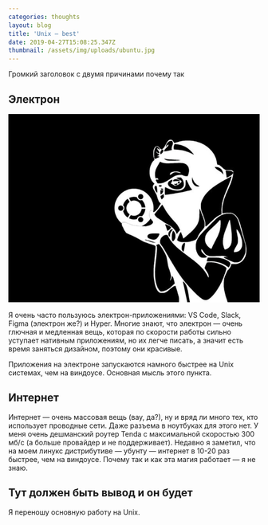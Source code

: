 ```yaml
---
categories: thoughts
layout: blog
title: 'Unix — best'
date: 2019-04-27T15:08:25.347Z
thumbnail: /assets/img/uploads/ubuntu.jpg
---
```

Громкий заголовок с двумя причинами почему так

<!--more-->

## Электрон

<a href="/assets/img/uploads/ubuntu.jpg" class="image-link" title="Ubuntu" target="_blank"><img src="/assets/img/uploads/ubuntu.jpg" alt="Ubuntu"></a>

Я очень часто пользуюсь электрон-приложениями: VS Code, Slack, Figma (электрон же?) и Hyper. Многие знают, что электрон — очень глючная и медленная вещь, которая по скорости работы сильно уступает нативным приложениям, но их легче писать, а значит есть время заняться дизайном, поэтому они красивые.

Приложения на электроне запускаются намного быстрее на Unix системах, чем на виндоусе. Основная мысль этого пункта.

## Интернет

Интернет — очень массовая вещь (вау, да?), ну и вряд ли много тех, кто использует проводные сети. Даже разъема в ноутбуках для этого нет. У меня очень дешманский роутер Tenda с максимальной скоростью 300 мб/с (а больше провайдер и не поддерживает). Недавно я заметил, что на моем линукс дистрибутиве — убунту — интернет в 10-20 раз быстрее, чем на виндоусе. Почему так и как эта магия работает — я не знаю.

## Тут должен быть вывод и он будет

Я переношу основную работу на Unix.
